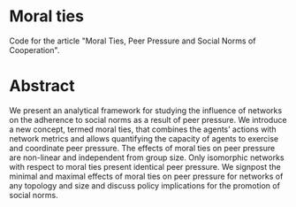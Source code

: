 # Moral ties
Code for the article "Moral Ties, Peer Pressure and Social Norms of Cooperation".

# Abstract                                                                                                                                         
We present an analytical framework for studying the influence of networks on the adherence to social norms as a
result of peer pressure. We introduce a new concept, termed moral ties, that combines the agents’ actions with
network metrics and allows quantifying the capacity of agents to exercise and coordinate peer pressure. The 
effects of moral ties on peer pressure are non-linear and independent from group size. Only isomorphic networks
with respect to moral ties present identical peer pressure. We signpost the minimal and maximal effects of moral
ties on peer pressure for networks of any topology and size and discuss policy implications for the promotion of social norms.                                                                                                                                 


